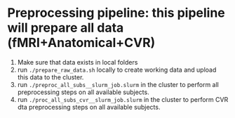 # Preprocessing pipeline: this pipeline will prepare all data (fMRI+Anatomical+CVR)

1. Make sure that data exists in local folders 
2. run `./prepare_raw_data.sh` locally to create working data and upload this data to the cluster.
3. run `./preproc_all_subs__slurm_job.slurm` in the cluster to perform all preprocessing steps on all available subjects.
4. run `./proc_all_subs_cvr__slurm_job.slurm` in the cluster to perform CVR dta preprocessing steps on all available subjects.
